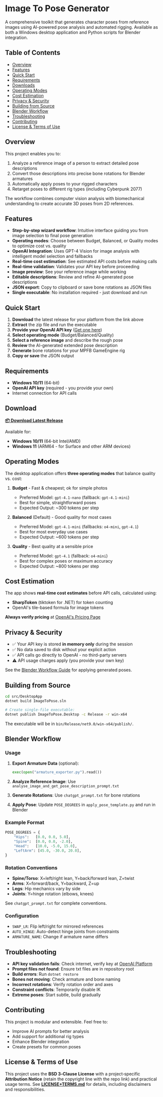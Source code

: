 # Image To Pose Generator

A comprehensive toolkit that generates character poses from reference images using AI-powered pose analysis and automated rigging. Available as both a Windows desktop application and Python scripts for Blender integration.

## Table of Contents

- [Overview](#overview)
- [Features](#features)
- [Quick Start](#quick-start)
- [Requirements](#requirements)
- [Downloads](#downloads)
- [Operating Modes](#operating-modes)
- [Cost Estimation](#cost-estimation)
- [Privacy & Security](#privacy--security)
- [Building from Source](#building-from-source)
- [Blender Workflow](#blender-workflow)
- [Troubleshooting](#troubleshooting)
- [Contributing](#contributing)
- [License & Terms of Use](#license--use)

## Overview

This project enables you to:
1. Analyze a reference image of a person to extract detailed pose descriptions
2. Convert those descriptions into precise bone rotations for Blender armatures
3. Automatically apply poses to your rigged characters
4. Retarget poses to different rig types (including Cyberpunk 2077)

The workflow combines computer vision analysis with biomechanical understanding to create accurate 3D poses from 2D references.

## Features

- **Step-by-step wizard workflow**: Intuitive interface guiding you from image selection to final pose generation
- **Operating modes**: Choose between Budget, Balanced, or Quality modes to optimize cost vs. quality
- **OpenAI Integration**: Uses GPT-4 Vision for image analysis with intelligent model selection and fallbacks
- **Real-time cost estimation**: See estimated API costs before making calls
- **Real-time validation**: Validates your API key before proceeding
- **Image preview**: See your reference image while working
- **Editable descriptions**: Review and refine AI-generated pose descriptions
- **JSON export**: Copy to clipboard or save bone rotations as JSON files
- **Single executable**: No installation required - just download and run


## Quick Start

1. **Download** the latest release for your platform from the link above
2. **Extract** the zip file and run the executable
3. **Provide your OpenAI API key** ([Get one here](https://platform.openai.com/api-keys))
4. **Select operating mode** (Budget/Balanced/Quality)
5. **Select a reference image** and describe the rough pose
6. **Review** the AI-generated extended pose description
7. **Generate** bone rotations for your MPFB GameEngine rig
8. **Copy or save** the JSON output

## Requirements

- **Windows 10/11** (64-bit)
- **OpenAI API key** (required - you provide your own)
- Internet connection for API calls

## Download

**[📦 Download Latest Release](https://github.com/AlexRynas/Image_To_Pose_Generator/releases/latest)**

Available for:
- **Windows 10/11** (64-bit Intel/AMD)
- **Windows 11** (ARM64 - for Surface and other ARM devices)

## Operating Modes

The desktop application offers **three operating modes** that balance quality vs. cost:

1. **Budget** - Fast & cheapest; ok for simple photos
   - Preferred Model: `gpt-4.1-nano` (fallback: `gpt-4.1-mini`)
   - Best for simple, straightforward poses
   - Expected Output: ~300 tokens per step

2. **Balanced** (Default) - Good quality for most cases
   - Preferred Model: `gpt-4.1-mini` (fallbacks: `o4-mini`, `gpt-4.1`)
   - Best for most everyday use cases
   - Expected Output: ~600 tokens per step

3. **Quality** - Best quality at a sensible price
   - Preferred Model: `gpt-4.1` (fallback: `o4-mini`)
   - Best for complex poses or maximum accuracy
   - Expected Output: ~800 tokens per step

## Cost Estimation

The app shows **real-time cost estimates** before API calls, calculated using:
- **SharpToken** (tiktoken for .NET) for token counting
- OpenAI's tile-based formula for image tokens

**Always verify pricing** at [OpenAI's Pricing Page](https://openai.com/api/pricing)

## Privacy & Security

- ✅ Your API key is stored **in memory only** during the session
- ✅ No data saved to disk without your explicit action
- ✅ API calls go directly to OpenAI - no third-party servers
- ⚠️ API usage charges apply (you provide your own key)

See the [Blender Workflow Guide](docs/BlenderWorkflow.md) for applying generated poses.

## Building from Source

```bash
cd src/DesktopApp
dotnet build ImageToPose.sln

# Create single-file executable:
dotnet publish ImageToPose.Desktop -c Release -r win-x64
```

The executable will be in `bin/Release/net9.0/win-x64/publish/`.

## Blender Workflow

### Usage

1. **Export Armature Data** (optional):
   ```python
   exec(open("armature_exporter.py").read())
   ```

2. **Analyze Reference Image**: Use `analyse_image_and_get_pose_description_prompt.txt`

3. **Generate Rotations**: Use `chatgpt_prompt.txt` for bone rotations

4. **Apply Pose**: Update `POSE_DEGREES` in `apply_pose_template.py` and run in Blender

### Example Format

```python
POSE_DEGREES = {
    "Hips":   [0.0, 0.0, 5.0],
    "Spine":  [0.0, 0.0, -2.0],
    "Head":   [10.0, -5.0, 15.0],
    "LeftArm": [45.0, -30.0, 20.0],
}
```

### Rotation Conventions

- **Spine/Torso**: X=left/right lean, Y=back/forward lean, Z=twist
- **Arms**: X=forward/back, Y=backward, Z=up
- **Legs**: Hip mechanics vary by side
- **Joints**: Y=hinge rotation (elbows, knees)

See `chatgpt_prompt.txt` for complete conventions.

### Configuration

- `SWAP_LR`: Flip left/right for mirrored references
- `AUTO_HINGE`: Auto-detect hinge joints from constraints
- `ARMATURE_NAME`: Change if armature name differs

## Troubleshooting

- **API key validation fails**: Check internet, verify key at [OpenAI Platform](https://platform.openai.com/api-keys)
- **Prompt files not found**: Ensure txt files are in repository root
- **Build errors**: Run `dotnet restore`
- **Bones not moving**: Check armature and bone naming
- **Incorrect rotations**: Verify rotation order and axes
- **Constraint conflicts**: Temporarily disable IK
- **Extreme poses**: Start subtle, build gradually

## Contributing

This project is modular and extensible. Feel free to:
- Improve AI prompts for better analysis
- Add support for additional rig types
- Enhance Blender integration
- Create presets for common poses

## License & Terms of Use

This project uses the **BSD 3‑Clause License** with a project‑specific **Attribution Notice** (retain the copyright line with the repo link) and practical usage terms. See **[LICENSE+TERMS.md](LICENSE+TERMS.md)** for details, including disclaimers and responsibilities.